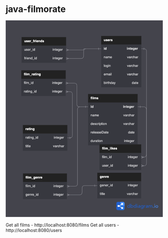 # java-filmorate

![database scheme](db.png)

Get all films - http://localhost:8080/films
Get all users - http://localhost:8080/users